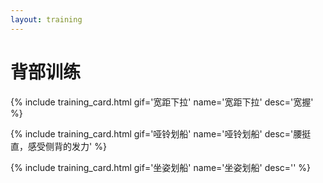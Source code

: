 ```yaml
---
layout: training
---
```


# 背部训练

{% include training_card.html gif='宽距下拉' name='宽距下拉' desc='宽握' %}

{% include training_card.html gif='哑铃划船' name='哑铃划船' desc='腰挺直，感受侧背的发力' %}

{% include training_card.html gif='坐姿划船' name='坐姿划船' desc='' %}
